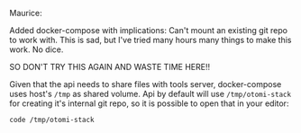 Maurice:

Added docker-compose with implications: Can't mount an existing git repo to work with.
This is sad, but I've tried many hours many things to make this work. No dice.

SO DON'T TRY THIS AGAIN AND WASTE TIME HERE!!

Given that the api needs to share files with tools server, docker-compose uses host's `/tmp` as shared volume.
Api by default will use `/tmp/otomi-stack` for creating it's internal git repo, so it is possible to open that in your editor:

```bash
code /tmp/otomi-stack
```
